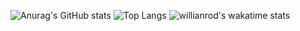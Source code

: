 
![Anurag's GitHub stats](https://github-readme-stats.vercel.app/api?username=ajian2002&count_private=true&show_icons=true&theme=dracula&locale=cn)
![Top Langs](https://github-readme-stats.vercel.app/api/top-langs/?username=ajian2002&hide=css,html,swig,javascript&&layout=compact&locale=cn)
![willianrod's wakatime stats](https://github-readme-stats.vercel.app/api/wakatime?username=ajian)
